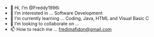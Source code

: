 - 👋 Hi, I’m @Freddy1996i
- 👀 I’m interested in ... Software Development
- 🌱 I’m currently learning ... Coding, Java, HTML and Visual Basic C
- 💞️ I’m looking to collaborate on ...
- 📫 How to reach me ... fredimafidon@gmail.com

<!---
Freddy1996i/Freddy1996i is a ✨ special ✨ repository because its `README.md` (this file) appears on your GitHub profile.
You can click the Preview link to take a look at your changes.
--->
